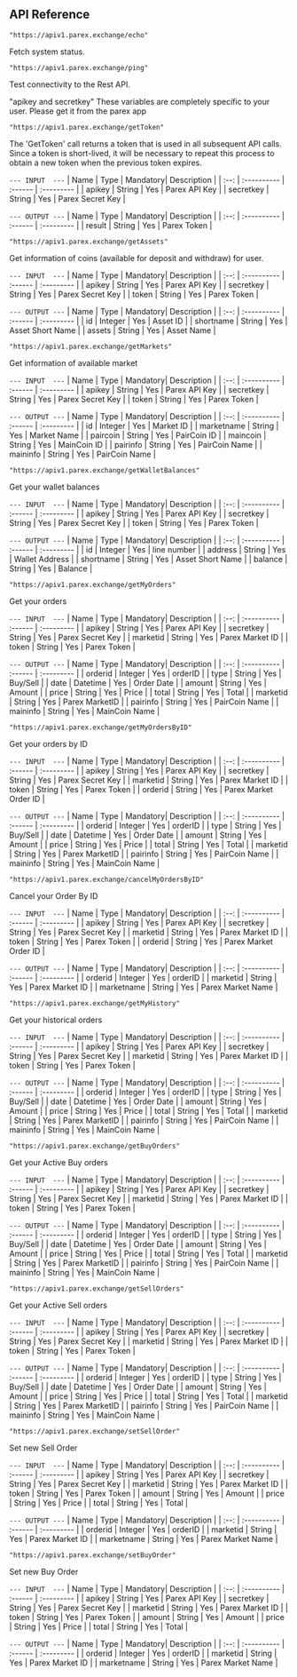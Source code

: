 
## API Reference

```
"https://apiv1.parex.exchange/echo"
```

Fetch system status.

```
"https://apiv1.parex.exchange/ping"
```
Test connectivity to the Rest API.


"apikey and secretkey"
These variables are completely specific to your user.
Please get it from the parex app


```
"https://apiv1.parex.exchange/getToken"

```
The 'GetToken' call returns a token that is used in all subsequent API calls. Since a token is short-lived, it will be necessary to repeat this process to obtain a new token when the previous token expires.

` --- INPUT  --- `
| Name | Type         | Mandatory| Description |
| :--: | :---------- | :------ | :--------- |
| apikey | String | Yes | Parex API Key |
| secretkey | String | Yes | Parex Secret Key |



` --- OUTPUT --- `
| Name | Type         | Mandatory| Description |
| :--: | :---------- | :------ | :--------- |
| result | String | Yes | Parex Token  |



```
"https://apiv1.parex.exchange/getAssets"
```
Get information of coins (available for deposit and withdraw) for user.

` --- INPUT  --- `
| Name | Type         | Mandatory| Description |
| :--: | :---------- | :------ | :--------- |
| apikey | String | Yes | Parex API Key |
| secretkey | String | Yes | Parex Secret Key |
| token | String | Yes | Parex Token |



` --- OUTPUT --- `
| Name | Type         | Mandatory| Description |
| :--: | :---------- | :------ | :--------- |
| id | Integer | Yes | Asset ID  |
| shortname | String | Yes | Asset Short Name  |
| assets | String | Yes | Asset Name  |



```
"https://apiv1.parex.exchange/getMarkets"
```

Get information of available market

` --- INPUT  --- `
| Name | Type         | Mandatory| Description |
| :--: | :---------- | :------ | :--------- |
| apikey | String | Yes | Parex API Key |
| secretkey | String | Yes | Parex Secret Key |
| token | String | Yes | Parex Token |



` --- OUTPUT --- `
| Name | Type         | Mandatory| Description |
| :--: | :---------- | :------ | :--------- |
| id | Integer | Yes | Market ID  |
| marketname | String | Yes | Market Name  |
| paircoin | String | Yes | PairCoin ID  |
| maincoin | String | Yes | MainCoin ID  |
| pairinfo | String | Yes | PairCoin Name  |
| maininfo | String | Yes | PairCoin Name  |




```
"https://apiv1.parex.exchange/getWalletBalances"
```
Get your wallet balances

` --- INPUT  --- `
| Name | Type         | Mandatory| Description |
| :--: | :---------- | :------ | :--------- |
| apikey | String | Yes | Parex API Key |
| secretkey | String | Yes | Parex Secret Key |
| token | String | Yes | Parex Token |


` --- OUTPUT --- `
| Name | Type         | Mandatory| Description |
| :--: | :---------- | :------ | :--------- |
| id | Integer | Yes | line number  |
| address | String | Yes | Wallet Address  |
| shortname | String | Yes | Asset Short Name |
| balance | String | Yes | Balance  |




```
"https://apiv1.parex.exchange/getMyOrders"
```
Get your orders

` --- INPUT  --- `
| Name | Type         | Mandatory| Description |
| :--: | :---------- | :------ | :--------- |
| apikey | String | Yes | Parex API Key |
| secretkey | String | Yes | Parex Secret Key |
| marketid | String | Yes | Parex Market ID |
| token | String | Yes | Parex Token |


` --- OUTPUT --- `
| Name | Type         | Mandatory| Description |
| :--: | :---------- | :------ | :--------- |
| orderid | Integer | Yes | orderID |
| type | String | Yes | Buy/Sell  |
| date | Datetime | Yes | Order Date |
| amount | String | Yes | Amount  |
| price | String | Yes | Price  |
| total | String | Yes | Total  |
| marketid | String | Yes | Parex MarketID  |
| pairinfo | String | Yes | PairCoin Name  |
| maininfo | String | Yes | MainCoin Name  |


```
"https://apiv1.parex.exchange/getMyOrdersByID"
```
Get your orders by ID

` --- INPUT  --- `
| Name | Type         | Mandatory| Description |
| :--: | :---------- | :------ | :--------- |
| apikey | String | Yes | Parex API Key |
| secretkey | String | Yes | Parex Secret Key |
| marketid | String | Yes | Parex Market ID |
| token | String | Yes | Parex Token |
| orderid | String | Yes | Parex Market Order ID |


` --- OUTPUT --- `
| Name | Type         | Mandatory| Description |
| :--: | :---------- | :------ | :--------- |
| orderid | Integer | Yes | orderID |
| type | String | Yes | Buy/Sell  |
| date | Datetime | Yes | Order Date |
| amount | String | Yes | Amount  |
| price | String | Yes | Price  |
| total | String | Yes | Total  |
| marketid | String | Yes | Parex MarketID  |
| pairinfo | String | Yes | PairCoin Name  |
| maininfo | String | Yes | MainCoin Name  |




```
"https://apiv1.parex.exchange/cancelMyOrdersByID"
```
Cancel your Order By ID

` --- INPUT  --- `
| Name | Type         | Mandatory| Description |
| :--: | :---------- | :------ | :--------- |
| apikey | String | Yes | Parex API Key |
| secretkey | String | Yes | Parex Secret Key |
| marketid | String | Yes | Parex Market ID |
| token | String | Yes | Parex Token |
| orderid | String | Yes | Parex Market Order ID |



` --- OUTPUT --- `
| Name | Type         | Mandatory| Description |
| :--: | :---------- | :------ | :--------- |
| orderid | Integer | Yes | orderID |
| marketid | String | Yes | Parex Market ID |
| marketname | String | Yes | Parex Market Name |


```
"https://apiv1.parex.exchange/getMyHistory"
```
Get your historical orders


` --- INPUT  --- `
| Name | Type         | Mandatory| Description |
| :--: | :---------- | :------ | :--------- |
| apikey | String | Yes | Parex API Key |
| secretkey | String | Yes | Parex Secret Key |
| marketid | String | Yes | Parex Market ID |
| token | String | Yes | Parex Token |

` --- OUTPUT --- `
| Name | Type         | Mandatory| Description |
| :--: | :---------- | :------ | :--------- |
| orderid | Integer | Yes | orderID |
| type | String | Yes | Buy/Sell  |
| date | Datetime | Yes | Order Date |
| amount | String | Yes | Amount  |
| price | String | Yes | Price  |
| total | String | Yes | Total  |
| marketid | String | Yes | Parex MarketID  |
| pairinfo | String | Yes | PairCoin Name  |
| maininfo | String | Yes | MainCoin Name  |


```
"https://apiv1.parex.exchange/getBuyOrders"
```
Get your Active Buy orders

` --- INPUT  --- `
| Name | Type         | Mandatory| Description |
| :--: | :---------- | :------ | :--------- |
| apikey | String | Yes | Parex API Key |
| secretkey | String | Yes | Parex Secret Key |
| marketid | String | Yes | Parex Market ID |
| token | String | Yes | Parex Token |

` --- OUTPUT --- `
| Name | Type         | Mandatory| Description |
| :--: | :---------- | :------ | :--------- |
| orderid | Integer | Yes | orderID |
| type | String | Yes | Buy/Sell  |
| date | Datetime | Yes | Order Date |
| amount | String | Yes | Amount  |
| price | String | Yes | Price  |
| total | String | Yes | Total  |
| marketid | String | Yes | Parex MarketID  |
| pairinfo | String | Yes | PairCoin Name  |
| maininfo | String | Yes | MainCoin Name  |


```
"https://apiv1.parex.exchange/getSellOrders"
```
Get your Active Sell orders



` --- INPUT  --- `
| Name | Type         | Mandatory| Description |
| :--: | :---------- | :------ | :--------- |
| apikey | String | Yes | Parex API Key |
| secretkey | String | Yes | Parex Secret Key |
| marketid | String | Yes | Parex Market ID |
| token | String | Yes | Parex Token |

` --- OUTPUT --- `
| Name | Type         | Mandatory| Description |
| :--: | :---------- | :------ | :--------- |
| orderid | Integer | Yes | orderID |
| type | String | Yes | Buy/Sell  |
| date | Datetime | Yes | Order Date |
| amount | String | Yes | Amount  |
| price | String | Yes | Price  |
| total | String | Yes | Total  |
| marketid | String | Yes | Parex MarketID  |
| pairinfo | String | Yes | PairCoin Name  |
| maininfo | String | Yes | MainCoin Name  |


```
"https://apiv1.parex.exchange/setSellOrder"
```
Set new Sell Order

` --- INPUT  --- `
| Name | Type         | Mandatory| Description |
| :--: | :---------- | :------ | :--------- |
| apikey | String | Yes | Parex API Key |
| secretkey | String | Yes | Parex Secret Key |
| marketid | String | Yes | Parex Market ID |
| token | String | Yes | Parex Token |
| amount | String | Yes | Amount  |
| price | String | Yes | Price  |
| total | String | Yes | Total  |

` --- OUTPUT --- `
| Name | Type         | Mandatory| Description |
| :--: | :---------- | :------ | :--------- |
| orderid | Integer | Yes | orderID |
| marketid | String | Yes | Parex Market ID |
| marketname | String | Yes | Parex Market Name |


```
"https://apiv1.parex.exchange/setBuyOrder"
```
Set new Buy Order

` --- INPUT  --- `
| Name | Type         | Mandatory| Description |
| :--: | :---------- | :------ | :--------- |
| apikey | String | Yes | Parex API Key |
| secretkey | String | Yes | Parex Secret Key |
| marketid | String | Yes | Parex Market ID |
| token | String | Yes | Parex Token |
| amount | String | Yes | Amount  |
| price | String | Yes | Price  |
| total | String | Yes | Total  |

` --- OUTPUT --- `
| Name | Type         | Mandatory| Description |
| :--: | :---------- | :------ | :--------- |
| orderid | Integer | Yes | orderID |
| marketid | String | Yes | Parex Market ID |
| marketname | String | Yes | Parex Market Name |
